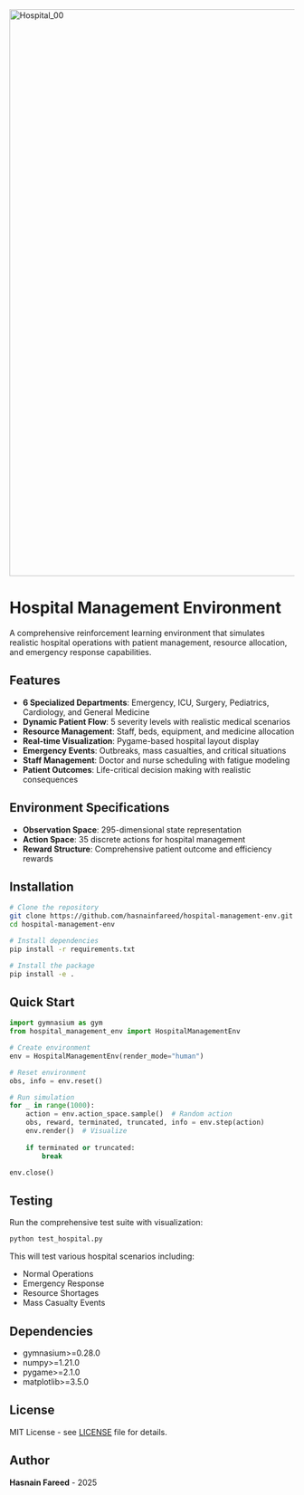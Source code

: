
<img width="1240" height="1002" alt="Hospital_00" src="https://github.com/user-attachments/assets/afd48e39-05b8-4e94-9364-a437201ce20c" />



# Hospital Management Environment

A comprehensive reinforcement learning environment that simulates realistic hospital operations with patient management, resource allocation, and emergency response capabilities.

## Features

- **6 Specialized Departments**: Emergency, ICU, Surgery, Pediatrics, Cardiology, and General Medicine
- **Dynamic Patient Flow**: 5 severity levels with realistic medical scenarios
- **Resource Management**: Staff, beds, equipment, and medicine allocation
- **Real-time Visualization**: Pygame-based hospital layout display
- **Emergency Events**: Outbreaks, mass casualties, and critical situations
- **Staff Management**: Doctor and nurse scheduling with fatigue modeling
- **Patient Outcomes**: Life-critical decision making with realistic consequences

## Environment Specifications

- **Observation Space**: 295-dimensional state representation
- **Action Space**: 35 discrete actions for hospital management
- **Reward Structure**: Comprehensive patient outcome and efficiency rewards

## Installation

```bash
# Clone the repository
git clone https://github.com/hasnainfareed/hospital-management-env.git
cd hospital-management-env

# Install dependencies
pip install -r requirements.txt

# Install the package
pip install -e .
```

## Quick Start

```python
import gymnasium as gym
from hospital_management_env import HospitalManagementEnv

# Create environment
env = HospitalManagementEnv(render_mode="human")

# Reset environment
obs, info = env.reset()

# Run simulation
for _ in range(1000):
    action = env.action_space.sample()  # Random action
    obs, reward, terminated, truncated, info = env.step(action)
    env.render()  # Visualize
    
    if terminated or truncated:
        break

env.close()
```

## Testing

Run the comprehensive test suite with visualization:

```bash
python test_hospital.py
```

This will test various hospital scenarios including:
- Normal Operations
- Emergency Response
- Resource Shortages
- Mass Casualty Events

## Dependencies

- gymnasium>=0.28.0
- numpy>=1.21.0
- pygame>=2.1.0
- matplotlib>=3.5.0

## License

MIT License - see [LICENSE](LICENSE) file for details.

## Author

**Hasnain Fareed** - 2025
